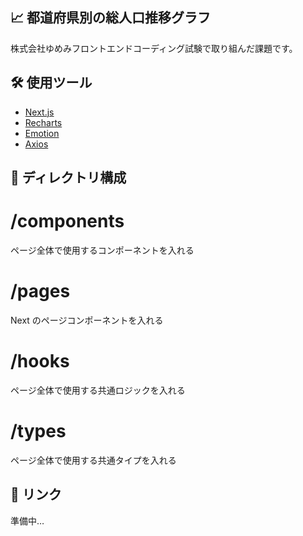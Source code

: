 ## 📈 都道府県別の総人口推移グラフ

株式会社ゆめみフロントエンドコーディング試験で取り組んだ課題です。

## 🛠 使用ツール

- [Next.js](https://nextjs.org/)
- [Recharts](https://recharts.org/en-US/)
- [Emotion](https://emotion.sh/docs/introduction)
- [Axios](https://axios-http.com/)

## 📂 ディレクトリ構成

# /components

ページ全体で使用するコンポーネントを入れる

# /pages

Next のページコンポーネントを入れる

# /hooks

ページ全体で使用する共通ロジックを入れる

# /types

ページ全体で使用する共通タイプを入れる

## 🔗 リンク

準備中…
